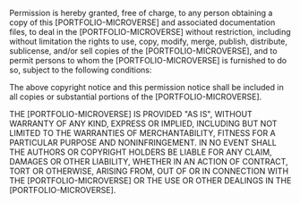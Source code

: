 Permission is hereby granted, free of charge, to any person obtaining a copy of this [PORTFOLIO-MICROVERSE] and associated documentation files, to deal in the [PORTFOLIO-MICROVERSE] without restriction, including without limitation the rights to use, copy, modify, merge, publish, distribute, sublicense, and/or sell copies of the [PORTFOLIO-MICROVERSE], and to permit persons to whom the [PORTFOLIO-MICROVERSE] is furnished to do so, subject to the following conditions:

The above copyright notice and this permission notice shall be included in all copies or substantial portions of the [PORTFOLIO-MICROVERSE].

THE [PORTFOLIO-MICROVERSE] IS PROVIDED "AS IS", WITHOUT WARRANTY OF ANY KIND, EXPRESS OR IMPLIED, INCLUDING BUT NOT LIMITED TO THE WARRANTIES OF MERCHANTABILITY, FITNESS FOR A PARTICULAR PURPOSE AND NONINFRINGEMENT. IN NO EVENT SHALL THE AUTHORS OR COPYRIGHT HOLDERS BE LIABLE FOR ANY CLAIM, DAMAGES OR OTHER LIABILITY, WHETHER IN AN ACTION OF CONTRACT, TORT OR OTHERWISE, ARISING FROM, OUT OF OR IN CONNECTION WITH THE [PORTFOLIO-MICROVERSE] OR THE USE OR OTHER DEALINGS IN THE [PORTFOLIO-MICROVERSE].